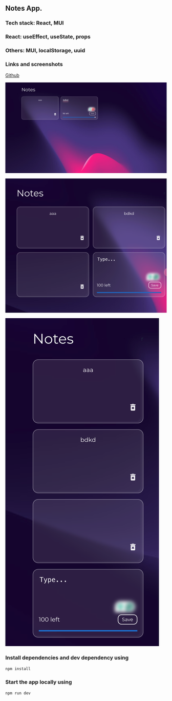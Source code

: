 ## Notes App.

### Tech stack: React, MUI

### React: useEffect, useState, props

### Others: MUI, localStorage, uuid

### Links and screenshots

[Github](https://github.com/winnie-ma/Note-App-React)

![Screenshot 1](images/responsive_1.png)

![Screenshot 2](images/responsive_2.png)

![Screenshot 3](images/responsive_3.png)

### Install dependencies and dev dependency using

```bash
npm install
```

### Start the app locally using

```bash
npm run dev
```
